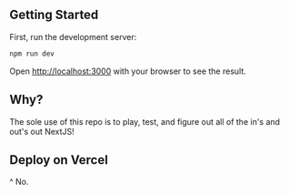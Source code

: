 ## Getting Started

First, run the development server:

```bash
npm run dev
```

Open [http://localhost:3000](http://localhost:3000) with your browser to see the result.

## Why?

The sole use of this repo is to play, test, and figure out all of the in's and out's out NextJS!

## Deploy on Vercel

^ No.
